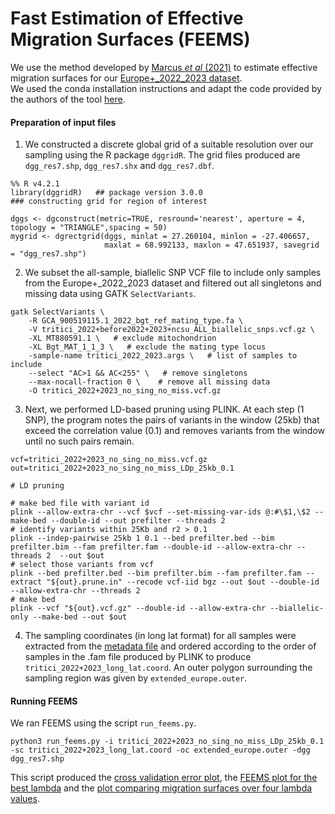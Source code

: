 # Fast Estimation of Effective Migration Surfaces (FEEMS)
We use the method developed by [Marcus *et al* (2021)](https://elifesciences.org/articles/61927) to estimate effective migration surfaces for our [Europe+_2022_2023 dataset](../Datasets/Datasets.md).  
We used the conda installation instructions and adapt the code provided by the authors of the tool [here](https://github.com/NovembreLab/feems).

#### Preparation of input files 
1. We constructed a discrete global grid of a suitable resolution over our sampling using the R package `dggridR`. The grid files produced are `dgg_res7.shp`, `dgg_res7.shx` and `dgg_res7.dbf`. 
```
%% R v4.2.1
library(dggridR)   ## package version 3.0.0
### constructing grid for region of interest

dggs <- dgconstruct(metric=TRUE, resround='nearest', aperture = 4, topology = "TRIANGLE",spacing = 50)
mygrid <- dgrectgrid(dggs, minlat = 27.260104, minlon = -27.406657,
                     maxlat = 68.992133, maxlon = 47.651937, savegrid = "dgg_res7.shp")
```
2. We subset the all-sample, biallelic SNP VCF file to include only samples from the Europe+_2022_2023 dataset and filtered out all singletons and missing data using GATK `SelectVariants`.
```
gatk SelectVariants \
    -R GCA_900519115.1_2022_bgt_ref_mating_type.fa \
    -V tritici_2022+before2022+2023+ncsu_ALL_biallelic_snps.vcf.gz \
    -XL MT880591.1 \   # exclude mitochondrion
    -XL Bgt_MAT_1_1_3 \   # exclude the mating type locus
    -sample-name tritici_2022_2023.args \   # list of samples to include
    --select "AC>1 && AC<255" \   # remove singletons
    --max-nocall-fraction 0 \    # remove all missing data
    -O tritici_2022+2023_no_sing_no_miss.vcf.gz
```
3. Next, we performed LD-based pruning using PLINK. At each step (1 SNP), the program notes the pairs of variants in the window (25kb) that exceed the correlation value (0.1) and removes variants from the window until no such pairs remain. 
```
vcf=tritici_2022+2023_no_sing_no_miss.vcf.gz
out=tritici_2022+2023_no_sing_no_miss_LDp_25kb_0.1

# LD pruning 

# make bed file with variant id
plink --allow-extra-chr --vcf $vcf --set-missing-var-ids @:#\$1,\$2 --make-bed --double-id --out prefilter --threads 2
# identify variants within 25Kb and r2 > 0.1
plink --indep-pairwise 25kb 1 0.1 --bed prefilter.bed --bim prefilter.bim --fam prefilter.fam --double-id --allow-extra-chr --threads 2  --out $out
# select those variants from vcf
plink --bed prefilter.bed --bim prefilter.bim --fam prefilter.fam --extract "${out}.prune.in" --recode vcf-iid bgz --out $out --double-id --allow-extra-chr --threads 2
# make bed
plink --vcf "${out}.vcf.gz" --double-id --allow-extra-chr --biallelic-only --make-bed --out $out
```
4. The sampling coordinates (in long lat format) for all samples were extracted from the [metadata file](../Datasets/2022+before2022+2023+ncsu_metadata+fs+admxK7_19032024.csv) and ordered according to the order of samples in the .fam file produced by PLINK to produce `tritici_2022+2023_long_lat.coord`. An outer polygon surrounding the sampling region was given by `extended_europe.outer`.

#### Running FEEMS
We ran FEEMS using the script `run_feems.py`.
```
python3 run_feems.py -i tritici_2022+2023_no_sing_no_miss_LDp_25kb_0.1 -sc tritici_2022+2023_long_lat.coord -oc extended_europe.outer -dgg dgg_res7.shp
```
This script produced the [cross validation error plot](FEEMS_2022_2023_CV_error.pdf), the [FEEMS plot for the best lambda](tritici_2022+2023_no_sing_no_miss_LDp_25kb_0.1_feems_plot_dgg_res7.pdf) and the [plot comparing migration surfaces over four lambda values](tritici_2022+2023_no_sing_no_miss_LDp_25kb_0.1_feems_plot_dgg_res7_lambda_compare.pdf).
